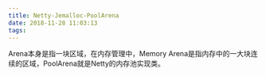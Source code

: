 ```yaml
---
title: Netty-Jemalloc-PoolArena
date: 2018-11-28 11:03:13
tags:
---
```


Arena本身是指一块区域，在内存管理中，Memory Arena是指内存中的一大块连续的区域，PoolArena就是Netty的内存池实现类。